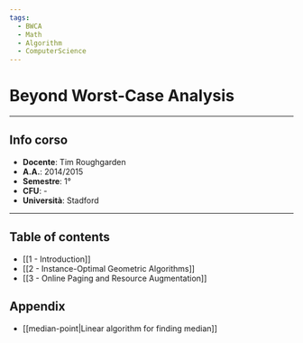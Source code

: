 ```yaml
---
tags:
  - BWCA
  - Math
  - Algorithm
  - ComputerScience
---
```

# Beyond Worst-Case Analysis 
----------------------
## Info corso
- **Docente**: Tim Roughgarden
- **A.A.**: 2014/2015
- **Semestre**: 1°
- **CFU**: -
- **Università**: Stadford

-------------------
## Table of contents
- [[1 - Introduction]]
- [[2 - Instance-Optimal Geometric Algorithms]]
- [[3 - Online Paging and Resource Augmentation]]


## Appendix
- [[median-point|Linear algorithm for finding median]]